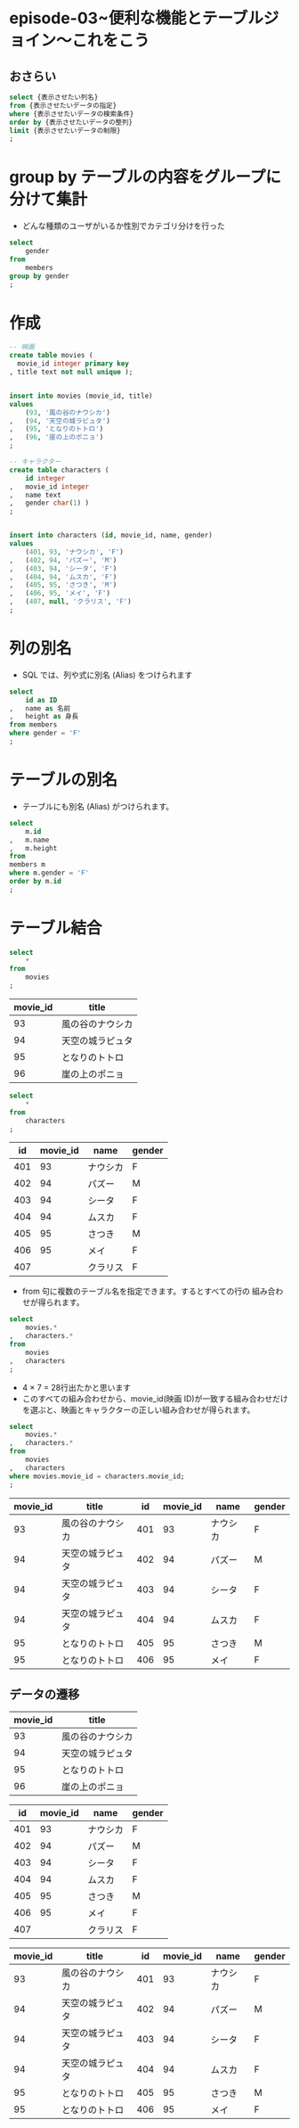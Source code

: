 # episode-03~便利な機能とテーブルジョイン〜これをこう

## おさらい

``` sql
select {表示させたい列名} 
from {表示させたいデータの指定}
where {表示させたいデータの検索条件}
order by {表示させたいデータの整列}
limit {表示させたいデータの制限}
;
```

# group by テーブルの内容をグループに分けて集計
- どんな種類のユーザがいるか性別でカテゴリ分けを行った

``` sql
select
    gender
from
    members
group by gender
;
```

# 作成
``` sql
-- 映画
create table movies (
  movie_id integer primary key
, title text not null unique );


insert into movies (movie_id, title) 
values 
    (93, '風の谷のナウシカ')
,   (94, '天空の城ラピュタ') 
,   (95, 'となりのトトロ')
,   (96, '崖の上のポニョ')
;

-- キャラクター
create table characters (
    id integer
,   movie_id integer
,   name text
,   gender char(1) )
;


insert into characters (id, movie_id, name, gender)
values 
    (401, 93, 'ナウシカ', 'F')
,   (402, 94, 'パズー', 'M')
,   (403, 94, 'シータ', 'F')
,   (404, 94, 'ムスカ', 'F')
,   (405, 95, 'さつき', 'M')
,   (406, 95, 'メイ', 'F')
,   (407, null, 'クラリス', 'F')
;
```

# 列の別名
- SQL では、列や式に別名 (Alias) をつけられます

``` sql
select 
    id as ID
,   name as 名前
,   height as 身長 
from members
where gender = 'F'
;
```

# テーブルの別名
- テーブルにも別名 (Alias) がつけられます。

``` sql
select 
    m.id
,   m.name
,   m.height
from 
members m 
where m.gender = 'F'
order by m.id
;
```

# テーブル結合

``` sql
select
    *
from
    movies
;
```
| movie_id | title |
| --- | --- |
| 93 | 風の谷のナウシカ |
| 94 | 天空の城ラピュタ |
| 95 | となりのトトロ |
| 96 | 崖の上のポニョ |

``` sql
select
    *
from
    characters
;
```
| id | movie_id | name | gender |
| --- | --- | --- | --- |
| 401 | 93 | ナウシカ | F |
| 402 | 94 | パズー | M |
| 403 | 94 | シータ | F |
| 404 | 94 | ムスカ | F |
| 405 | 95 | さつき | M |
| 406 | 95 | メイ | F |
| 407 |  | クラリス | F |


- from 句に複数のテーブル名を指定できます。するとすべての行の 組み合わせが得られます。

``` sql
select
    movies.*
,   characters.*    
from
    movies
,   characters
;
```
- 4 × 7 = 28行出たかと思います
- このすべての組み合わせから、movie_id(映画 ID)が一致する組み合わせだけを選ぶと、映画とキャラクターの正しい組み合わせが得られます。

``` sql
select
    movies.*
,   characters.*    
from
    movies
,   characters
where movies.movie_id = characters.movie_id;
;
```


| movie_id | title | id | movie_id | name | gender |
| --- | --- | --- | --- | --- | --- |
| 93 | 風の谷のナウシカ | 401 | 93 | ナウシカ | F |
| 94 | 天空の城ラピュタ | 402 | 94 | パズー | M |
| 94 | 天空の城ラピュタ | 403 | 94 | シータ | F |
| 94 | 天空の城ラピュタ | 404 | 94 | ムスカ | F |
| 95 | となりのトトロ | 405 | 95 | さつき | M |
| 95 | となりのトトロ | 406 | 95 | メイ | F |

## データの遷移
| movie_id | title |
| --- | --- |
| 93 | 風の谷のナウシカ |
| 94 | 天空の城ラピュタ |
| 95 | となりのトトロ |
| 96 | 崖の上のポニョ |

| id | movie_id | name | gender |
| --- | --- | --- | --- |
| 401 | 93 | ナウシカ | F |
| 402 | 94 | パズー | M |
| 403 | 94 | シータ | F |
| 404 | 94 | ムスカ | F |
| 405 | 95 | さつき | M |
| 406 | 95 | メイ | F |
| 407 |  | クラリス | F |

| movie_id | title | id | movie_id | name | gender |
| --- | --- | --- | --- | --- | --- |
| 93 | 風の谷のナウシカ | 401 | 93 | ナウシカ | F |
| 94 | 天空の城ラピュタ | 402 | 94 | パズー | M |
| 94 | 天空の城ラピュタ | 403 | 94 | シータ | F |
| 94 | 天空の城ラピュタ | 404 | 94 | ムスカ | F |
| 95 | となりのトトロ | 405 | 95 | さつき | M |
| 95 | となりのトトロ | 406 | 95 | メイ | F |
